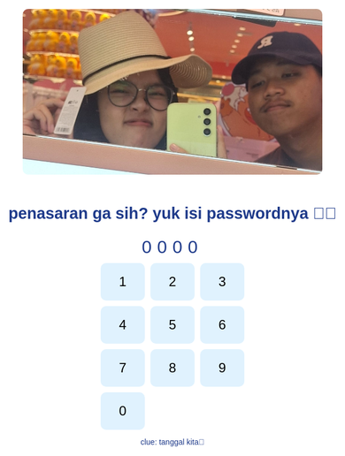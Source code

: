 
<html lang="en">
<head>
  <meta charset="UTF-8" />
  <meta name="viewport" content="width=device-width, initial-scale=1.0" />
  <title>happy birthday veyaa &lt;3</title>
  <link rel="icon" href="https://i.ibb.co/hXZsYxZ/heart.png">
  <link href="https://fonts.googleapis.com/css2?family=Poppins&family=Dancing+Script&display=swap" rel="stylesheet">
  <style>
    * { box-sizing: border-box; margin: 0; padding: 0; }
    body {
      background-color: #ffffff;
      color: #1e3a8a;
      font-family: 'Poppins', sans-serif;
      overflow: hidden;
    }
    .page {
      height: 100vh;
      width: 100vw;
      position: absolute;
      top: 0;
      left: 0;
      display: flex;
      flex-direction: column;
      justify-content: center;
      align-items: center;
      text-align: center;
      padding: 20px;
      opacity: 0;
      pointer-events: none;
      transition: opacity 1s ease;
      background: white;
    }
    .page.active {
      opacity: 1;
      pointer-events: auto;
      z-index: 2;
    }
    h1, h2 { margin-bottom: 1rem; }
    h1 { font-size: 2.2rem; }
    h2 { font-size: 1.8rem; }
    .highlight { color: #1e3a8a; font-weight: bold; }
    .button {
      background-color: #1e3a8a;
      color: #fff;
      border: none;
      border-radius: 25px;
      padding: 15px 30px;
      font-size: 1.2rem;
      cursor: pointer;
      margin-top: 30px;
      transition: background 0.3s;
    }
    .button:hover { background-color: #2c4ca5; }
    img { max-width: 70vw; max-height: 50vh; margin-bottom: 20px; }
    .letter {
      white-space: pre-line;
      font-size: 1.1rem;
      max-width: 600px;
      text-align: left;
      border-left: 3px solid #1e3a8a;
      padding-left: 15px;
      min-height: 200px;
    }
    .falling {
      position: fixed;
      top: -30px;
      font-size: 24px;
      animation: fall linear infinite;
      pointer-events: none;
      z-index: 9999;
    }
    .blue-heart { color: #1e3a8a; }
    .yellow-star { color: #facc15; }
    @keyframes fall {
      to {
        transform: translateY(120vh) rotate(360deg);
        opacity: 0;
      }
    }
    .display {
      font-size: 2rem;
      letter-spacing: 10px;
      margin: 10px;
    }
    .keypad {
      display: grid;
      grid-template-columns: repeat(3, 80px);
      gap: 10px;
    }
    .keypad button {
      padding: 20px;
      font-size: 1.5rem;
      border-radius: 10px;
      border: none;
      background: #e0f2fe;
      cursor: pointer;
    }
    .img-preview img {
      max-height: 300px;
      border-radius: 10px;
      margin-bottom: 10px;
    }
    @media (max-width: 600px) {
      .page {
        padding: 10px;
        min-height: 100vh;
        width: 100vw;
        max-width: 100vw;
      }
      h1 { font-size: 1.2rem; }
      h2 { font-size: 1rem; }
      .button {
        padding: 10px 10px;
        font-size: 1rem;
        width: 90vw;
        max-width: 350px;
        margin-top: 20px;
      }
      .letter {
        font-size: 0.95rem;
        max-width: 95vw;
        padding-left: 8px;
        min-height: 120px;
      }
      img, .img-preview img {
        max-width: 95vw;
        max-height: 35vh;
        margin-bottom: 10px;
      }
      .keypad {
        grid-template-columns: repeat(3, 1fr);
        gap: 6px;
        width: 100%;
        max-width: 350px;
        margin: 0 auto;
      }
      .keypad button {
        padding: 14px;
        font-size: 1.1rem;
        border-radius: 8px;
      }
      .display {
        font-size: 1.3rem;
        letter-spacing: 6px;
        margin: 8px;
      }
    }
  </style>
</head>
<body>
  <div class="page active" id="page0">
    <div class="img-preview">
      <img src="page 1.jpg" alt="eyes">
    </div>
    <h2>penasaran ga sih? yuk isi passwordnya 🤭🩷</h2>
    <div class="display" id="inputDisplay">0000</div>
    <div class="keypad">
      <button onclick="press(1)">1</button>
      <button onclick="press(2)">2</button>
      <button onclick="press(3)">3</button>
      <button onclick="press(4)">4</button>
      <button onclick="press(5)">5</button>
      <button onclick="press(6)">6</button>
      <button onclick="press(7)">7</button>
      <button onclick="press(8)">8</button>
      <button onclick="press(9)">9</button>
      <button onclick="press(0)">0</button>
    </div>
    <p>clue: tanggal kita🤫</p>
  </div>

  <div class="page" id="page1">
    <img src="1.gif" alt="Cute Birthday Cake" />
    <h1>Happy Birthday <span class="highlight">sayangkuu (^O^) ♡</span></h1>
    <p>your next surprise is just a click away ✨</p>
    <button class="button" onclick="goToPage(2)">tap <3 </button>
  </div>

  <div class="page" id="page2">
    <img src="write.gif" alt="Envelope" />
    <p>knock knock .. open me up! (ノ゜ー゜)ノ</p>
    <button class="button" onclick="goToPage(3)">open it <3 </button>
  </div>

  <div class="page" id="page3" style="font-family: 'Dancing Script', cursive;">
    <h2>Hai Sayangkuu Bacaa yaa Cantikk &lt;3 💞 </h2>
    <div class="letter" id="letterText"></div>
    <button class="button" onclick="goToPage(4)">next <3 </button>
  </div>

  <div class="page" id="page4">
    <img src="foto 1.jpg" alt="Foto 1" />
    <h1>I love u, i will say it again and again bcs my love for u keeps growing, wider, and stronger veyaa 💞</h1>
    <p>My wish everything for u, not only words, its my feling and my love for u</p>
    <button class="button" onclick="goToPage(5)">open this (♡︿‿︿♡)</button>
  </div>

  <div class="page" id="page5">
    <img src="foto 2.jpg" alt="Foto 2" />
    <h1>Semoga semua cita-cita kamu terwujud yaa, semoga kamu bisa membahagiakan orang tua, dan segala hal baik datang ke kamu♡</h1>
    <p>kita sangat serasi mbill, salah satu cita-cita kamu kan mas hehe, jadi untuk mendapatkan mas sudah terwujud yaa 🥺</p>
    <button class="button" onclick="goToPage(6)">♡</button>
  </div>

  <div class="page" id="page6">
    <img src="foto 3.jpg" style="clip-path: circle(40% at 50% 50%);" alt="Foto 3">
    <h1>Meskipun foto ini bukan awal mula mas masuk ke dunia kamu, tapi dari sini mas merasakan hal-hal indah saat bersama kamu </h1>
    <p>i'm so sorry if i'm not treating you the best sometimes, but i always say thanks to Allah because i have u sweetheart</p>
    <button class="button" onclick="goToPage(7)">♡</button>
  </div>

  <div class="page" id="page7">
    <img src="foto 4.jpg" alt="Foto 4" style="max-width: 70vw; max-height: 40vh; margin-bottom: 20px;" />
    <h2>Final Note</h2>
    <div class="letter">
      To the love of my life,
      Mas bangga punya wanita yang begitu kuat, lucu, cantik, baik, sholehah, mau belajar bersama, dan mas suka sekali dengan tingkah random kamu saat bersama mas. I will love u entire of my life 
      Thank you for existing, for choosing me every day, and for letting me love you this much. Here's to more laughs, hugs, and shared dreams.

      Happy birthday once again, my heart. I love you more than words can say. ♥
    </div>
  </div>

  <audio id="bg-music" src="passacaglia.mp3" autoplay loop muted></audio>
  <script src="https://cdn.jsdelivr.net/npm/canvas-confetti@1.6.0/dist/confetti.browser.min.js"></script>
  <script>
    const fullLetter = `happy birthday to my mbill my sweetie pie! 🖤

i can't believe i can say this to u babee, at this moment when my girl was born and i just want to take a moment to tell you how much you mean to me. every day with you is a new adventure, and i cherish every single moment we share. 
On your birthday, i want to remind you of all the joy and love you bring into my life. your smile lights up my world, and your laughter is music to my ears. i am so grateful for every hug, every kiss, and every moment we spend together.


with all my love,
your future husband - Ayass >⩊<`;

    let password = "1020";
    let input = "";
    let fallingStarted = false;

    function press(num) {
      if (input.length < 4) {
        input += num;
        document.getElementById('inputDisplay').innerText = input.padStart(4, '0');
      }
      if (input.length === 4 && input === password) {
        goToPage(1);
      } else if (input.length === 4) {
        alert("Password salah, coba lagi yaa sayangku!");
        input = "";
        document.getElementById('inputDisplay').innerText = "0000";
      }
    }

    function goToPage(pageNum) {
      const pages = document.querySelectorAll('.page');
      pages.forEach(p => p.classList.remove('active'));
      const next = document.getElementById(`page${pageNum}`);
      next.classList.add('active');

      // Musik passacaglia.mp3 diputar dari awal dan tetap lanjut di semua page
      const music = document.getElementById("bg-music");
      music.muted = false;
      music.play().catch(e => console.log("Autoplay blocked:", e));

      if (pageNum === 3) {
        confetti({ particleCount: 150, spread: 100, origin: { y: 0.6 } });
        typeText(fullLetter, document.getElementById('letterText'), 25);
        startFallingSymbols();
      }
    }

    function typeText(text, element, speed) {
      element.innerHTML = '';
      let i = 0;
      function type() {
        if (i < text.length) {
          element.innerHTML += text.charAt(i);
          i++;
          setTimeout(type, speed);
        }
      }
      type();
    }

    function startFallingSymbols() {
      if (fallingStarted) return;
      fallingStarted = true;
      setInterval(() => {
        const el = document.createElement('div');
        el.classList.add('falling');
        const isHeart = Math.random() < 0.5;
        el.innerText = isHeart ? '💙' : '⭐';
        el.classList.add(isHeart ? 'blue-heart' : 'yellow-star');
        el.style.left = Math.random() * 100 + 'vw';
        el.style.animationDuration = (3 + Math.random() * 2) + 's';
        document.body.appendChild(el);
        setTimeout(() => el.remove(), 6000);
      }, 300);
    }
  </script>
</body>
</html>
